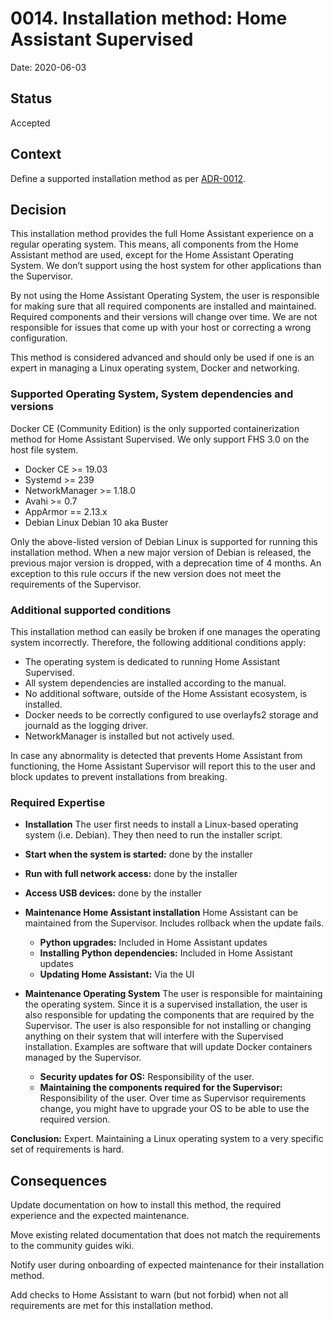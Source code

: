 # 0014. Installation method: Home Assistant Supervised

Date: 2020-06-03

## Status

Accepted

## Context

Define a supported installation method as per [ADR-0012](https://github.com/home-assistant/architecture/blob/master/adr/0012-define-supported-installation-method.md).

## Decision

This installation method provides the full Home Assistant experience on a regular operating system. This means, all components from the Home Assistant method are used, except for the Home Assistant Operating System. We don’t support using the host system for other applications than the Supervisor.

By not using the Home Assistant Operating System, the user is responsible for making sure that all required components are installed and maintained. Required components and their versions will change over time. We are not responsible for issues that come up with your host or correcting a wrong configuration.

This method is considered advanced and should only be used if one is an expert in managing a Linux operating system, Docker and networking.

### Supported Operating System, System dependencies and versions

Docker CE (Community Edition) is the only supported containerization method for Home Assistant Supervised. We only support FHS 3.0 on the host file system.

- Docker CE >= 19.03
- Systemd >= 239
- NetworkManager >= 1.18.0
- Avahi >= 0.7
- AppArmor == 2.13.x
- Debian Linux Debian 10 aka Buster

Only the above-listed version of Debian Linux is supported for running this installation method. When a new major version of Debian is released, the previous major version is dropped, with a deprecation time of 4 months. An exception to this rule occurs if the new version does not meet the requirements of the Supervisor.

### Additional supported conditions

This installation method can easily be broken if one manages the operating system incorrectly. Therefore, the following additional conditions apply:

- The operating system is dedicated to running Home Assistant Supervised.
- All system dependencies are installed according to the manual.
- No additional software, outside of the Home Assistant ecosystem, is installed.
- Docker needs to be correctly configured to use overlayfs2 storage and journald as the logging driver.
- NetworkManager is installed but not actively used.

In case any abnormality is detected that prevents Home Assistant from functioning, the Home Assistant Supervisor will report this to the user and block updates to prevent installations from breaking.

### Required Expertise

- **Installation**
  The user first needs to install a Linux-based operating system (i.e. Debian). They then need to run the installer script.

* **Start when the system is started:** done by the installer
* **Run with full network access:** done by the installer
* **Access USB devices:** done by the installer

* **Maintenance Home Assistant installation**
  Home Assistant can be maintained from the Supervisor. Includes rollback when the update fails.

  - **Python upgrades:** Included in Home Assistant updates
  - **Installing Python dependencies:** Included in Home Assistant updates
  - **Updating Home Assistant:** Via the UI

- **Maintenance Operating System**
  The user is responsible for maintaining the operating system. Since it is a supervised installation, the user is also responsible for updating the components that are required by the Supervisor. The user is also responsible for not installing or changing anything on their system that will interfere with the Supervised installation. Examples are software that will update Docker containers managed by the Supervisor.

  - **Security updates for OS:** Responsibility of the user.
  - **Maintaining the components required for the Supervisor:** Responsibility of the user. Over time as Supervisor requirements change, you might have to upgrade your OS to be able to use the required version.

**Conclusion:** Expert. Maintaining a Linux operating system to a very specific set of requirements is hard.

## Consequences

Update documentation on how to install this method, the required experience and the expected maintenance.

Move existing related documentation that does not match the requirements to the community guides wiki.

Notify user during onboarding of expected maintenance for their installation method.

Add checks to Home Assistant to warn (but not forbid) when not all requirements are met for this installation method.
